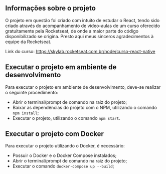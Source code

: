 ## Informações sobre o projeto

O projeto em questão foi criado com intuito de estudar o React, tendo sido criado através do acompanhamento de vídeo-aulas de um curso oferecido gratuitamente pela Rocketseat, de onde a maior parte do código disponibilizado se origina. Presto aqui meus sinceros agradecimentos à equipe da Rocketseat.

Link do curso: https://skylab.rocketseat.com.br/node/curso-react-native

## Executar o projeto em ambiente de desenvolvimento

Para executar o projeto em ambiente de desenvolvimento, deve-se realizar o seguinte procedimento:

- Abrir o terminal/prompt de comando na raiz do projeto;
- Baixar as dependências do projeto com o NPM, utilizando o comando `npm install`;
- Executar o projeto, utilizando o comando `npm start`.

## Executar o projeto com Docker

Para executar o projeto utilizando o Docker, é necessário:

- Possuir o Docker e o Docker Compose instalados;
- Abrir o terminal/prompt de comando na raiz do projeto;
- Executar o comando `docker-compose up --build`;